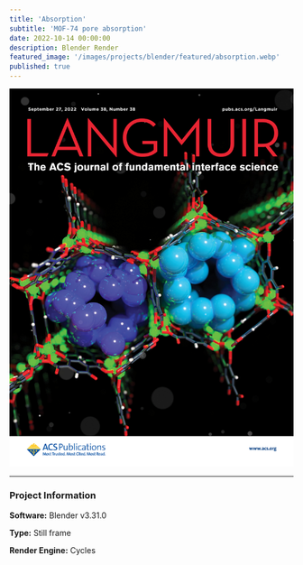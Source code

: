 ```yaml
---
title: 'Absorption'
subtitle: 'MOF-74 pore absorption'
date: 2022-10-14 00:00:00
description: Blender Render
featured_image: '/images/projects/blender/featured/absorption.webp'
published: true
---
```


![](/images/projects/blender/full_size/absorption.jpg)

---

### Project Information

**Software:** Blender v3.31.0

**Type:** Still frame

**Render Engine:** Cycles
